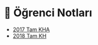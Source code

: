# 📕 Öğrenci Notları

<!--YPackage.YGitbookIntegration-tarafından-otomatik-oluşturulmuştur-->

- [2017 Tam KHA](2017%20Tam%20KHA.pdf)
- [2018 Tam KH](2018%20Tam%20KH.pdf)

<!--YPackage.YGitbookIntegration-tarafından-otomatik-oluşturulmuştur-->
